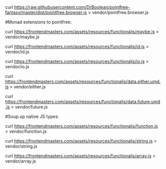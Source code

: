 curl https://raw.githubusercontent.com/DrBoolean/pointfree-fantasy/master/dist/pointfree.browser.js > vendor/pointfree.browser.js

#Monad extensions to pointfree:

curl https://frontendmasters.com/assets/resources/functionaljs/maybe.js > vendor/maybe.js

curl https://frontendmasters.com/assets/resources/functionaljs/id.js > vendor/id.js

curl https://frontendmasters.com/assets/resources/functionaljs/io.js > vendor/io.js

curl https://frontendmasters.com/assets/resources/functionaljs/data.either.umd.js > vendor/either.js

curl https://frontendmasters.com/assets/resources/functionaljs/data.future.umd.js > vendor/future.js

#Soup up native JS types:

curl https://frontendmasters.com/assets/resources/functionaljs/function.js > vendor/function.js

curl https://frontendmasters.com/assets/resources/functionaljs/string.js > vendor/string.js

curl https://frontendmasters.com/assets/resources/functionaljs/array.js > vendor/array.js


